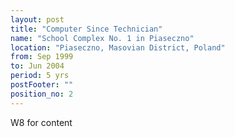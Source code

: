 ```yaml
---
layout: post
title: "Computer Since Technician"
name: "School Complex No. 1 in Piaseczno"
location: "Piaseczno, Masovian District, Poland"
from: Sep 1999
to: Jun 2004
period: 5 yrs
postFooter: ""
position_no: 2
---
```


W8 for content


